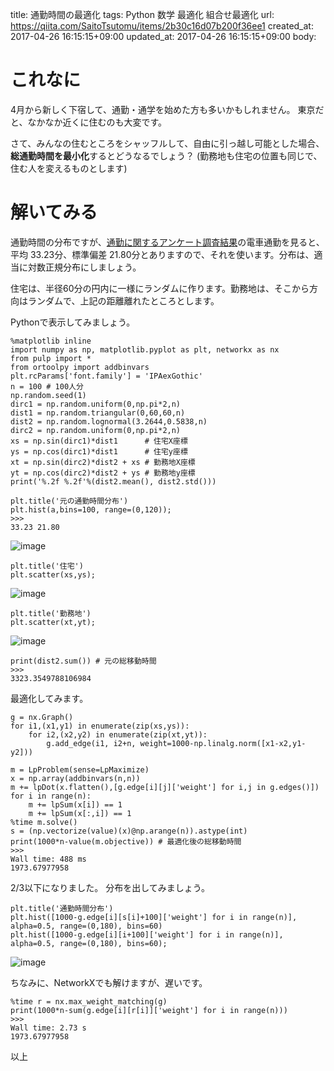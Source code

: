 title: 通勤時間の最適化
tags: Python 数学 最適化 組合せ最適化
url: https://qiita.com/SaitoTsutomu/items/2b30c16d07b200f36ee1
created_at: 2017-04-26 16:15:15+09:00
updated_at: 2017-04-26 16:15:15+09:00
body:

# これなに
4月から新しく下宿して、通勤・通学を始めた方も多いかもしれません。
東京だと、なかなか近くに住むのも大変です。

さて、みんなの住むところをシャッフルして、自由に引っ越し可能とした場合、**総通勤時間を最小化**するとどうなるでしょう？
(勤務地も住宅の位置も同じで、住む人を変えるものとします)

# 解いてみる

通勤時間の分布ですが、[通勤に関するアンケート調査結果](https://www.env.go.jp/earth/ondanka/supply_chain/gvc/business/files/D18-2.pdf)の電車通勤を見ると、平均 33.23分、標準偏差 21.80分とありますので、それを使います。分布は、適当に対数正規分布にしましょう。

住宅は、半径60分の円内に一様にランダムに作ります。勤務地は、そこから方向はランダムで、上記の距離離れたところとします。

Pythonで表示してみましょう。

```py3:python
%matplotlib inline
import numpy as np, matplotlib.pyplot as plt, networkx as nx
from pulp import *
from ortoolpy import addbinvars
plt.rcParams['font.family'] = 'IPAexGothic'
n = 100 # 100人分
np.random.seed(1)
dirc1 = np.random.uniform(0,np.pi*2,n)
dist1 = np.random.triangular(0,60,60,n)
dist2 = np.random.lognormal(3.2644,0.5838,n)
dirc2 = np.random.uniform(0,np.pi*2,n)
xs = np.sin(dirc1)*dist1      # 住宅X座標
ys = np.cos(dirc1)*dist1      # 住宅y座標
xt = np.sin(dirc2)*dist2 + xs # 勤務地X座標
yt = np.cos(dirc2)*dist2 + ys # 勤務地y座標
print('%.2f %.2f'%(dist2.mean(), dist2.std()))

plt.title('元の通勤時間分布')
plt.hist(a,bins=100, range=(0,120));
>>>
33.23 21.80
```

![image](https://qiita-image-store.s3.amazonaws.com/0/13955/a7df906d-f098-4f5a-5da3-a1347e29053d.png)

```py3:python
plt.title('住宅')
plt.scatter(xs,ys);
```

![image](https://qiita-image-store.s3.amazonaws.com/0/13955/0e36de4c-baab-c7ac-42d2-b5fdc3570b57.png)

```py3:python
plt.title('勤務地')
plt.scatter(xt,yt);
```

![image](https://qiita-image-store.s3.amazonaws.com/0/13955/a5018e7c-5fee-262d-a50d-7672f05139e6.png)

```py3:python
print(dist2.sum()) # 元の総移動時間
>>>
3323.3549788106984
```

最適化してみます。

```py3:python
g = nx.Graph()
for i1,(x1,y1) in enumerate(zip(xs,ys)):
    for i2,(x2,y2) in enumerate(zip(xt,yt)):
        g.add_edge(i1, i2+n, weight=1000-np.linalg.norm([x1-x2,y1-y2]))

m = LpProblem(sense=LpMaximize)
x = np.array(addbinvars(n,n))
m += lpDot(x.flatten(),[g.edge[i][j]['weight'] for i,j in g.edges()])
for i in range(n):
    m += lpSum(x[i]) == 1
    m += lpSum(x[:,i]) == 1
%time m.solve()
s = (np.vectorize(value)(x)@np.arange(n)).astype(int)
print(1000*n-value(m.objective)) # 最適化後の総移動時間
>>>
Wall time: 488 ms
1973.67977958
```

2/3以下になりました。
分布を出してみましょう。

```py3:python
plt.title('通勤時間分布')
plt.hist([1000-g.edge[i][s[i]+100]['weight'] for i in range(n)], alpha=0.5, range=(0,180), bins=60)
plt.hist([1000-g.edge[i][i+100]['weight'] for i in range(n)], alpha=0.5, range=(0,180), bins=60);
```

![image](https://qiita-image-store.s3.amazonaws.com/0/13955/10246bac-6501-4272-9dab-834b517216af.png)

ちなみに、NetworkXでも解けますが、遅いです。

```py3:python
%time r = nx.max_weight_matching(g)
print(1000*n-sum(g.edge[i][r[i]]['weight'] for i in range(n)))
>>>
Wall time: 2.73 s
1973.67977958
```

以上

